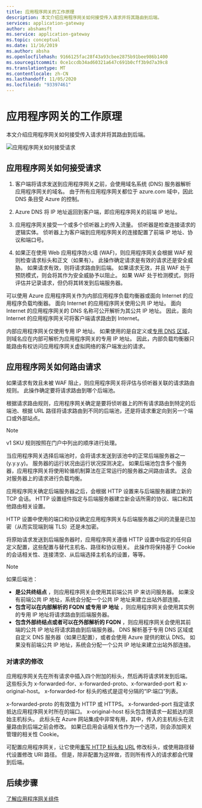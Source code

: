 ```yaml
---
title: 应用程序网关的工作原理
description: 本文介绍应用程序网关如何接受传入请求并将其路由到后端。
services: application-gateway
author: abshamsft
ms.service: application-gateway
ms.topic: conceptual
ms.date: 11/16/2019
ms.author: absha
ms.openlocfilehash: 9166125fac28f43a93cbee2875b91bee986b1400
ms.sourcegitcommit: 0ce1ccdb34ad60321a647c691b0cff3b9d7a39c8
ms.translationtype: MT
ms.contentlocale: zh-CN
ms.lasthandoff: 11/05/2020
ms.locfileid: "93397461"
---
```

# <a name="how-an-application-gateway-works"></a>应用程序网关的工作原理

本文介绍应用程序网关如何接受传入请求并将其路由到后端。

![应用程序网关如何接受请求](./media/how-application-gateway-works/how-application-gateway-works.png)

## <a name="how-an-application-gateway-accepts-a-request"></a>应用程序网关如何接受请求

1. 客户端将请求发送到应用程序网关之前，会使用域名系统 (DNS) 服务器解析应用程序网关的域名。 由于所有应用程序网关都位于 azure.com 域中，因此 DNS 条目受 Azure 的控制。

2. Azure DNS 将 IP 地址返回到客户端，即应用程序网关的前端 IP 地址。

3. 应用程序网关接受一个或多个侦听器上的传入流量。 侦听器是检查连接请求的逻辑实体。 侦听器上为客户端到应用程序网关的连接配置了前端 IP 地址、协议和端口号。

4. 如果正在使用 Web 应用程序防火墙 (WAF)，则应用程序网关会根据 WAF 规则检查请求标头和正文（如果有）。 此操作确定请求是有效的请求还是安全威胁。 如果请求有效，则将请求路由到后端。 如果请求无效，并且 WAF 处于预防模式，则会将其作为安全威胁予以阻止。 如果 WAF 处于检测模式，则将评估并记录请求，但仍将其转发到后端服务器。

可以使用 Azure 应用程序网关作为内部应用程序负载均衡器或面向 Internet 的应用程序负载均衡器。 面向 Internet 的应用程序网关使用公共 IP 地址。 面向 Internet 的应用程序网关的 DNS 名称可公开解析为其公共 IP 地址。 因此，面向 Internet 的应用程序网关可将客户端请求路由到 Internet。

内部应用程序网关仅使用专用 IP 地址。 如果使用的是自定义或[专用 DNS 区域](../dns/private-dns-overview.md)，则域名应在内部可解析为应用程序网关的专用 IP 地址。 因此，内部负载均衡器只能路由有权访问应用程序网关虚拟网络的客户端发出的请求。

## <a name="how-an-application-gateway-routes-a-request"></a>应用程序网关如何路由请求

如果请求有效且未被 WAF 阻止，则应用程序网关将评估与侦听器关联的请求路由规则。 此操作确定要将请求路由到哪个后端池。

根据请求路由规则，应用程序网关确定是要将侦听器上的所有请求路由到特定的后端池、根据 URL 路径将请求路由到不同的后端池，还是将请求重定向到另一个端口或外部站点。
>[!NOTE]
>v1 SKU 规则按照在门户中列出的顺序进行处理。 

当应用程序网关选择后端池时，会将请求发送到该池中的正常后端服务器之一 (y.y.y.y)。 服务器的运行状况由运行状况探测决定。 如果后端池包含多个服务器，应用程序网关将使用轮循机制算法在正常运行的服务器之间路由请求。 这会对服务器上的请求进行负载均衡。

应用程序网关确定后端服务器之后，会根据 HTTP 设置来与后端服务器建立新的 TCP 会话。 HTTP 设置组件指定与后端服务器建立新会话所需的协议、端口和其他路由相关设置。

HTTP 设置中使用的端口和协议确定应用程序网关与后端服务器之间的流量是已加密（从而实现端到端 TLS）还是未加密。

将原始请求发送到后端服务器时，应用程序网关遵循 HTTP 设置中指定的任何自定义配置，这些配置与替代主机名、路径和协议相关。 此操作将保持基于 Cookie 的会话相关性、连接清空、从后端选择主机名的设置，等等。

 >[!NOTE]
>如果后端池：
> - **是公共终结点** ，则应用程序网关会使用其前端公共 IP 来访问服务器。 如果没有前端公共 IP 地址，系统会分配一个公共 IP 地址来建立出站外部连接。
> - **包含可以在内部解析的 FQDN 或专用 IP 地址** ，则应用程序网关会使用其实例的专用 IP 地址将请求路由到后端服务器。
> - **包含外部终结点或者可以在外部解析的 FQDN** ，则应用程序网关会使用其前端的公共 IP 地址将请求路由到后端服务器。 DNS 解析基于专用 DNS 区域或自定义 DNS 服务器（如果已配置），或者会使用 Azure 提供的默认 DNS。 如果没有前端公共 IP 地址，系统会分配一个公共 IP 地址来建立出站外部连接。

### <a name="modifications-to-the-request"></a>对请求的修改

应用程序网关先在所有请求中插入四个附加的标头，然后再将请求转发到后端。 这些标头为 x-forwarded-for、x-forwarded-proto、x-forwarded-port 和 x-original-host。 x-forwarded-for 标头的格式是逗号分隔的“IP:端口”列表。

x-forwarded-proto 的有效值为 HTTP 或 HTTPS。 x-forwarded-port 指定请求抵达应用程序网关时所在的端口。 x-original-host 标头包含随请求一起抵达的原始主机标头。 此标头在 Azure 网站集成中非常有用，其中，传入的主机标头在流量路由到后端之前会修改。 如果已启用会话相关性作为一个选项，则会添加网关管理的相关性 Cookie。

可配置应用程序网关，让它使用[重写 HTTP 标头和 URL](rewrite-http-headers-url.md) 修改标头，或使用路径替代设置修改 URI 路径。 但是，除非配置为这样做，否则所有传入的请求都会代理到后端。

## <a name="next-steps"></a>后续步骤

[了解应用程序网关组件](application-gateway-components.md)